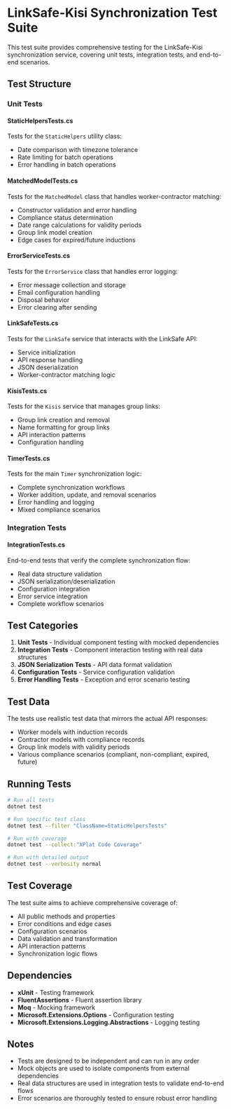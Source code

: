 # LinkSafe-Kisi Synchronization Test Suite

This test suite provides comprehensive testing for the LinkSafe-Kisi synchronization service, covering unit tests, integration tests, and end-to-end scenarios.

## Test Structure

### Unit Tests

#### StaticHelpersTests.cs
Tests for the `StaticHelpers` utility class:
- Date comparison with timezone tolerance
- Rate limiting for batch operations
- Error handling in batch operations

#### MatchedModelTests.cs
Tests for the `MatchedModel` class that handles worker-contractor matching:
- Constructor validation and error handling
- Compliance status determination
- Date range calculations for validity periods
- Group link model creation
- Edge cases for expired/future inductions

#### ErrorServiceTests.cs
Tests for the `ErrorService` class that handles error logging:
- Error message collection and storage
- Email configuration handling
- Disposal behavior
- Error clearing after sending

#### LinkSafeTests.cs
Tests for the `LinkSafe` service that interacts with the LinkSafe API:
- Service initialization
- API response handling
- JSON deserialization
- Worker-contractor matching logic

#### KisisTests.cs
Tests for the `Kisis` service that manages group links:
- Group link creation and removal
- Name formatting for group links
- API interaction patterns
- Configuration handling

#### TimerTests.cs
Tests for the main `Timer` synchronization logic:
- Complete synchronization workflows
- Worker addition, update, and removal scenarios
- Error handling and logging
- Mixed compliance scenarios

### Integration Tests

#### IntegrationTests.cs
End-to-end tests that verify the complete synchronization flow:
- Real data structure validation
- JSON serialization/deserialization
- Configuration integration
- Error service integration
- Complete workflow scenarios

## Test Categories

1. **Unit Tests** - Individual component testing with mocked dependencies
2. **Integration Tests** - Component interaction testing with real data structures
3. **JSON Serialization Tests** - API data format validation
4. **Configuration Tests** - Service configuration validation
5. **Error Handling Tests** - Exception and error scenario testing

## Test Data

The tests use realistic test data that mirrors the actual API responses:
- Worker models with induction records
- Contractor models with compliance records
- Group link models with validity periods
- Various compliance scenarios (compliant, non-compliant, expired, future)

## Running Tests

```bash
# Run all tests
dotnet test

# Run specific test class
dotnet test --filter "ClassName=StaticHelpersTests"

# Run with coverage
dotnet test --collect:"XPlat Code Coverage"

# Run with detailed output
dotnet test --verbosity normal
```

## Test Coverage

The test suite aims to achieve comprehensive coverage of:
- All public methods and properties
- Error conditions and edge cases
- Configuration scenarios
- Data validation and transformation
- API interaction patterns
- Synchronization logic flows

## Dependencies

- **xUnit** - Testing framework
- **FluentAssertions** - Fluent assertion library
- **Moq** - Mocking framework
- **Microsoft.Extensions.Options** - Configuration testing
- **Microsoft.Extensions.Logging.Abstractions** - Logging testing

## Notes

- Tests are designed to be independent and can run in any order
- Mock objects are used to isolate components from external dependencies
- Real data structures are used in integration tests to validate end-to-end flows
- Error scenarios are thoroughly tested to ensure robust error handling

